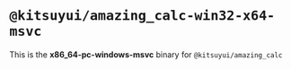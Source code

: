 # `@kitsuyui/amazing_calc-win32-x64-msvc`

This is the **x86_64-pc-windows-msvc** binary for `@kitsuyui/amazing_calc`
